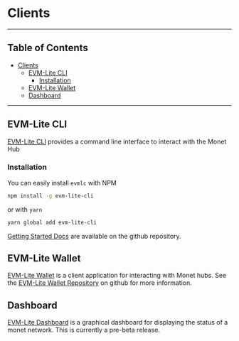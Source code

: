 # Clients


----

## Table of Contents

+ [Clients](#clients)
	+ [EVM-Lite CLI](#evm-lite-cli)
		+ [Installation](#installation)
	+ [EVM-Lite Wallet](#evm-lite-wallet)
	+ [Dashboard](#dashboard)

----



## EVM-Lite CLI

[EVM-Lite CLI](https://github.com/mosaicnetworks/evm-lite-cli) provides a command line interface to interact with the Monet Hub

### Installation

You can easily install `evmlc` with NPM

```bash
npm install -g evm-lite-cli
```

or with `yarn`

```bash
yarn global add evm-lite-cli
```

[Getting Started Docs](https://github.com/mosaicnetworks/evm-lite-cli/blob/master/README.md#getting-started) are available on the github repository. 


[comment]: # (//TODO Polish and monet-ify the client interactions )

## EVM-Lite Wallet

[EVM-Lite Wallet](https://github.com/mosaicnetworks/evm-lite-wallet) is a client application for interacting with Monet hubs. See the [EVM-Lite Wallet Repository](https://github.com/mosaicnetworks/evm-lite-wallet) on github for more information. 

[comment]: # (//TODO Add some words about evm-lite-wallet )


## Dashboard

[EVM-Lite Dashboard](https://github.com/mosaicnetworks/evm-lite-dashboard) is a graphical dashboard for displaying the status of a monet network. This is currently a pre-beta release. 

[comment]: # (//TODO Add some words about evm-lite-dashboard )


